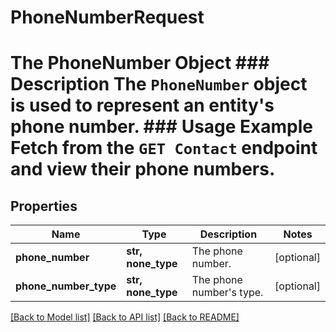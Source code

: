 # PhoneNumberRequest

# The PhoneNumber Object ### Description The `PhoneNumber` object is used to represent an entity's phone number. ### Usage Example Fetch from the `GET Contact` endpoint and view their phone numbers.

## Properties
Name | Type | Description | Notes
------------ | ------------- | ------------- | -------------
**phone_number** | **str, none_type** | The phone number. | [optional] 
**phone_number_type** | **str, none_type** | The phone number&#39;s type. | [optional] 

[[Back to Model list]](../README.md#documentation-for-models) [[Back to API list]](../README.md#documentation-for-api-endpoints) [[Back to README]](../README.md)


